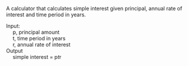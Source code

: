 A calculator that calculates simple interest given principal, annual rate of interest and time period in years.  
  
Input:  
&ensp;&ensp; p, principal amount  
&ensp;&ensp; t, time period in years  
&ensp;&ensp; r, annual rate of interest  
Output  
&ensp;&ensp; simple interest = p*t*r
